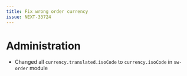 ```yaml
---
title: Fix wrong order currency
issue: NEXT-33724
---
```

# Administration
* Changed all `currency.translated.isoCode` to `currency.isoCode` in `sw-order` module
